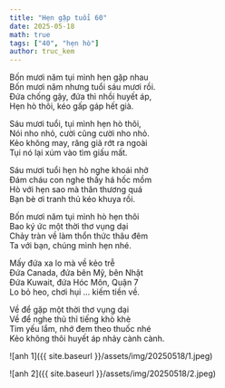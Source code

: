 ```yaml
---
title: "Hẹn gặp tuổi 60"
date: 2025-05-18
math: true
tags: ["40", "hẹn hò"]
author: truc_kem  
---
```



Bốn mươi năm tụi mình hẹn gặp nhau  
Bốn mươi năm nhưng tuổi sáu mươi rồi.  
Đứa chống gậy, đứa thì nhồi huyết áp,  
Hẹn hò thôi, kéo gấp gáp hết già.  

Sáu mươi tuổi, tụi mình hẹn hò thôi,  
Nói nho nhỏ, cười cũng cười nho nhỏ.  
Kẻo không may, răng giả rớt ra ngoài  
Tụi nó lại xúm vào tìm giấu mất.  

Sáu mươi tuổi hẹn hò nghe khoái nhở  
Đám cháu con nghe thấy há hốc mồm  
Hò với hẹn sao mà thân thương quá  
Bạn bè ơi tranh thủ kéo khuya rồi.  

Bốn mươi năm tụi mình hò hẹn thôi  
Bao ký ức một thời thơ vụng dại  
Chảy tràn về làm thổn thức thâu đêm  
Ta với bạn, chúng mình hẹn nhé.  

Mấy đứa xa lo mà về kẻo trễ   
Đứa Canada, đứa bên Mỹ, bên Nhật  
Đứa Kuwait, đứa Hóc Môn, Quận 7  
Lo bỏ heo, chơi hụi … kiếm tiền về.  

Về để gặp một thời thơ vụng dại  
Về để nghe thủ thỉ tiếng khò khè  
Tim yếu lắm, nhớ đem theo thuốc nhé  
Kẻo không thôi huyết áp nhảy cành cành.

![anh 1]({{ site.baseurl }}/assets/img/20250518/1.jpeg)
  

![anh 2]({{ site.baseurl }}/assets/img/20250518/2.jpeg)
